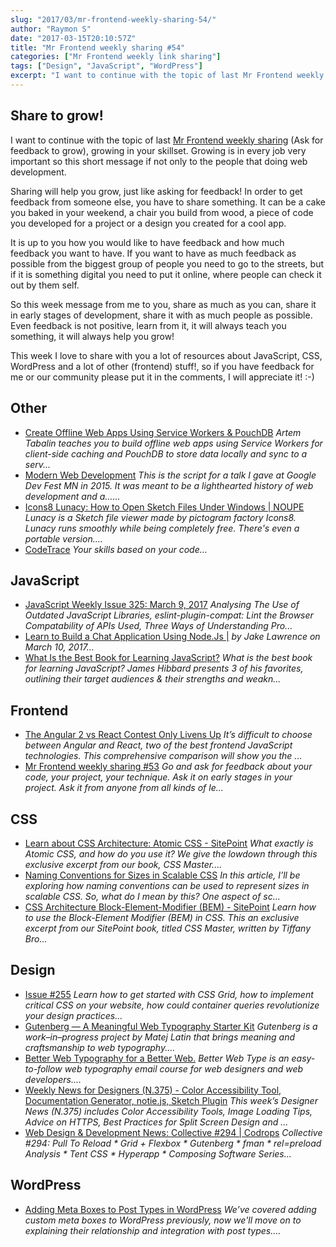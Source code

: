 ```yaml
---
slug: "2017/03/mr-frontend-weekly-sharing-54/"
author: "Raymon S"
date: "2017-03-15T20:10:57Z"
title: "Mr Frontend weekly sharing #54"
categories: ["Mr Frontend weekly link sharing"]
tags: ["Design", "JavaScript", "WordPress"]
excerpt: "I want to continue with the topic of last Mr Frontend weekly sharing (Ask for feedback to grow), gr..."
---
```


## Share to grow!

I want to continue with the topic of last [Mr Frontend weekly sharing](http://blog.mrfrontend.org/2017/03/mr-frontend-weekly-sharing-53/) (Ask for feedback to grow), growing in your skillset. Growing is in every job very important so this short message if not only to the people that doing web development.

Sharing will help you grow, just like asking for feedback! In order to get feedback from someone else, you have to share something. It can be a cake you baked in your weekend, a chair you build from wood, a piece of code you developed for a project or a design you created for a cool app.

It is up to you how you would like to have feedback and how much feedback you want to have. If you want to have as much feedback as possible from the biggest group of people you need to go to the streets, but if it is something digital you need to put it online, where people can check it out by them self.

So this week message from me to you, share as much as you can, share it in early stages of development, share it with as much people as possible. Even feedback is not positive, learn from it, it will always teach you something, it will always help you grow!

This week I love to share with you a lot of resources about JavaScript, CSS, WordPress and a lot of other (frontend) stuff!, so if you have feedback for me or our community please put it in the comments, I will appreciate it! :-)

## Other

* [Create Offline Web Apps Using Service Workers & PouchDB](http://buff.ly/2n7dXAi "Create Offline Web Apps Using Service Workers & PouchDB") _Artem Tabalin teaches you to build offline web apps using Service Workers for client-side caching and PouchDB to store data locally and sync to a serv..._
* [Modern Web Development](http://buff.ly/2n0bB31 "Modern Web Development") _This is the script for a talk I gave at Google Dev Fest MN in 2015\. It was meant to be a lighthearted history of web development and a…..._
* [Icons8 Lunacy: How to Open Sketch Files Under Windows | NOUPE](http://buff.ly/2n9qkYp "Icons8 Lunacy: How to Open Sketch Files Under Windows | NOUPE") _Lunacy is a Sketch file viewer made by pictogram factory Icons8\. Lunacy runs smoothly while being completely free. There's even a portable version...._
* [CodeTrace](http://buff.ly/2lHW6uD "CodeTrace") _Your skills based on your code..._

## JavaScript

* [JavaScript Weekly Issue 325: March 9, 2017](http://buff.ly/2nmOizM "JavaScript Weekly Issue 325: March 9, 2017") _Analysing The Use of Outdated JavaScript Libraries, eslint-plugin-compat: Lint the Browser Compatability of APIs Used, Three Ways of Understanding Pro..._
* [Learn to Build a Chat Application Using Node.Js |](http://buff.ly/2maZAXj "Learn to Build a Chat Application Using Node.Js |") _by Jake Lawrence on March 10, 2017..._
* [What Is the Best Book for Learning JavaScript?](http://buff.ly/2mzsTGC "What Is the Best Book for Learning JavaScript?") _What is the best book for learning JavaScript? James Hibbard presents 3 of his favorites, outlining their target audiences & their strengths and weakn..._

## Frontend

* [The Angular 2 vs React Contest Only Livens Up](http://buff.ly/2lL7efc "The Angular 2 vs React Contest Only Livens Up") _It’s difficult to choose between Angular and React, two of the best frontend JavaScript technologies. This comprehensive comparison will show you the ..._
* [Mr Frontend weekly sharing #53](http://blog.mrfrontend.org/2017/03/mr-frontend-weekly-sharing-53/ "Mr Frontend weekly sharing #53") _Go and ask for feedback about your code, your project, your technique. Ask it on early stages in your project. Ask it from anyone from all kinds of le..._

## CSS

* [Learn about CSS Architecture: Atomic CSS - SitePoint](http://buff.ly/2ndl4DW "Learn about CSS Architecture: Atomic CSS - SitePoint") _What exactly is Atomic CSS, and how do you use it? We give the lowdown through this exclusive excerpt from our book, CSS Master...._
* [Naming Conventions for Sizes in Scalable CSS](http://buff.ly/2n0043l "Naming Conventions for Sizes in Scalable CSS") _In this article, I’ll be exploring how naming conventions can be used to represent sizes in scalable CSS. So, what do I mean by this? One aspect of sc..._
* [CSS Architecture Block-Element-Modifier (BEM) - SitePoint](http://buff.ly/2n0ebWA "CSS Architecture Block-Element-Modifier (BEM) - SitePoint") _Learn how to use the Block-Element Modifier (BEM) in CSS. This an exclusive excerpt from our SitePoint book, titled CSS Master, written by Tiffany Bro..._

## Design

* [Issue #255](http://buff.ly/2m51EAl "Issue #255") _Learn how to get started with CSS Grid, how to implement critical CSS on your website, how could container queries revolutionize your design practices..._
* [Gutenberg — A Meaningful Web Typography Starter Kit](http://buff.ly/2n5qotf "Gutenberg — A Meaningful Web Typography Starter Kit") _Gutenberg is a work–in–progress project by Matej Latin that brings meaning and craftsmanship to web typography...._
* [Better Web Typography for a Better Web.](http://buff.ly/2mAy48S "Better Web Typography for a Better Web.") _Better Web Type is an easy-to-follow web typography email course for web designers and web developers...._
* [Weekly News for Designers (N.375) - Color Accessibility Tool, Documentation Generator, notie.js, Sketch Plugin](http://buff.ly/2mgvULd "Weekly News for Designers (N.375) - Color Accessibility Tool, Documentation Generator, notie.js, Sketch Plugin") _This week’s Designer News (N.375) includes Color Accessibility Tools, Image Loading Tips, Advice on HTTPS, Best Practices for Split Screen Design and ..._
* [Web Design & Development News: Collective #294 | Codrops](http://buff.ly/2m7TqtH "Web Design & Development News: Collective #294 | Codrops") _Collective #294: Pull To Reload * Grid + Flexbox * Gutenberg * fman * rel=preload Analysis * Tent CSS * Hyperapp * Composing Software Series..._

## WordPress

* [Adding Meta Boxes to Post Types in WordPress](http://buff.ly/2lnH2ak "Adding Meta Boxes to Post Types in WordPress") _We’ve covered adding custom meta boxes to WordPress previously, now we'll move on to explaining their relationship and integration with post types...._
